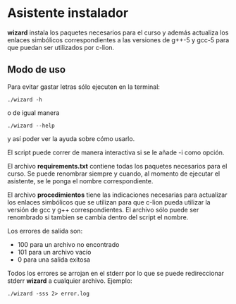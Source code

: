 
# Asistente instalador

**wizard** instala los paquetes necesarios para el curso y además actualiza los enlaces simbólicos
correspondientes a las versiones de g++-5 y gcc-5 para que puedan ser utilizados por c-lion.


## Modo de uso

Para evitar gastar letras sólo ejecuten en la terminal:

```shell
./wizard -h
```

o de igual manera

```shell
./wizard --help
```

y así poder ver la ayuda sobre cómo usarlo.

El script puede correr de manera interactiva si se le añade -i como opción.

El archivo **requirements.txt** contiene todas los paquetes necesarios para el curso. Se puede renombrar siempre y cuando, al momento de ejecutar el asistente, se le ponga el nombre correspondiente.

El archivo **procedimientos** tiene las indicaciones necesarias para actualizar los enlaces simbólicos que se utilizan para que c-lion pueda utilizar la versión de gcc y g++ correspondientes. El archivo sólo puede ser renombrado si tambien se cambia dentro del script el nombre.

Los errores de salida son:

* 100 para un archivo no encontrado
* 101 para un archivo vacío
* 0 para una salida exitosa

Todos los errores se arrojan en el stderr por lo que se puede redireccionar stderr **wizard** a cualquier archivo.
Ejemplo:


```shell
./wizard -sss 2> error.log
```